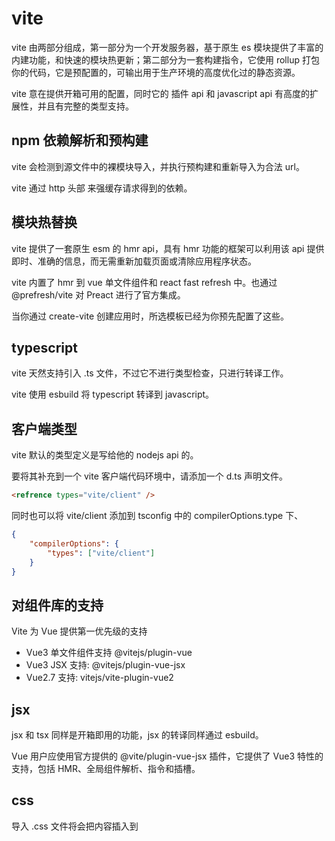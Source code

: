 # vite

vite 由两部分组成，第一部分为一个开发服务器，基于原生 es 模块提供了丰富的内建功能，和快速的模块热更新；第二部分为一套构建指令，它使用 rollup 打包你的代码，它是预配置的，可输出用于生产环境的高度优化过的静态资源。

vite 意在提供开箱可用的配置，同时它的 插件 api 和 javascript api 有高度的扩展性，并且有完整的类型支持。

## npm 依赖解析和预构建

vite 会检测到源文件中的裸模块导入，并执行预构建和重新导入为合法 url。

vite 通过 http 头部 来强缓存请求得到的依赖。

## 模块热替换

vite 提供了一套原生 esm 的 hmr api，具有 hmr 功能的框架可以利用该 api 提供即时、准确的信息，而无需重新加载页面或清除应用程序状态。

vite 内置了 hmr 到 vue 单文件组件和 react fast refresh 中。也通过 @prefresh/vite 对 Preact 进行了官方集成。

当你通过 create-vite 创建应用时，所选模板已经为你预先配置了这些。

## typescript

vite 天然支持引入 .ts 文件，不过它不进行类型检查，只进行转译工作。

vite 使用 esbuild 将 typescript 转译到 javascript。

## 客户端类型

vite 默认的类型定义是写给他的 nodejs api 的。

要将其补充到一个 vite 客户端代码环境中，请添加一个 d.ts 声明文件。

```html
<refrence types="vite/client" />
```

同时也可以将 vite/client 添加到 tsconfig 中的 compilerOptions.type 下、

```json
{
    "compilerOptions": {
        "types": ["vite/client"]
    }
}
```

## 对组件库的支持

Vite 为 Vue 提供第一优先级的支持

- Vue3 单文件组件支持 @vitejs/plugin-vue
- Vue3 JSX 支持: @vitejs/plugin-vue-jsx
- Vue2.7 支持: vitejs/vite-plugin-vue2


## jsx 

jsx 和 tsx 同样是开箱即用的功能，jsx 的转译同样通过 esbuild。

Vue 用户应使用官方提供的 @vite/plugin-vue-jsx 插件，它提供了 Vue3 特性的支持，包括 HMR、全局组件解析、指令和插槽。

## css 

导入 .css 文件将会把内容插入到 <style> 标签中，同时也带有 hmr 支持，也能够以字符串形式检索处理后，作为其模块默认导出的 css。

@import 内联和变基

vite 通过 postcss-import 预配置支持了 @import 内联，Vite 的路径别名也遵循从 css @import 。所有 css url() 引用即使导入的文件在不同的目录中，也只是自动变基以保持正确性。

### PostCSS

如果项目中包含有效的 PostCSS 配置（任何受 postcss-load-config 支持的格式，例如 postcss.config.js），它将会自动应用于所导入的 css。

请注意 css 最小化压缩将在 PostCSS 之后运行，并会使用 build.cssTarget 选项。

### Css Modules

任何以 .module.css 为后缀名的 css 文件都被认为是一个 css modules 文件。导入这样的文件会返回一个响应的模块对象。

```css
.red {
    colur: red;
}
```

```javascript
import classes from './example.module.css'
document.getElementById('foo').className = classes.red
```

### css 预处理器

vite 提供了对 .scss，.sass，.less，.styl 和 .stylus 文件的内置支持，没有必要为它们安装特定的 vite 插件。弹药安装于处理器依赖。